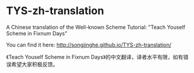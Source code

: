 TYS-zh-translation
==================

A Chinese translation of the Well-known Scheme Tutorial: "Teach Youself Scheme in Fixnum Days"

You can find it here: http://songjinghe.github.io/TYS-zh-translation/

《Teach Youself Scheme in Fixnum Days》的中文翻译，译者水平有限，如有错误希望大家积极反馈。
